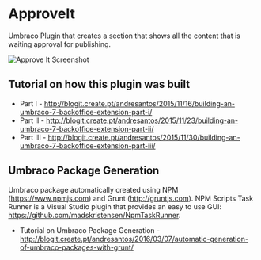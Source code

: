 # ApproveIt
Umbraco Plugin that creates a section that shows all the content that is waiting approval for publishing.

![Approve It Screenshot](https://cloud.githubusercontent.com/assets/92072/13217507/dae2d0a6-d95a-11e5-805a-55d5633d40cd.png)

## Tutorial on how this plugin was built
* Part I - http://blogit.create.pt/andresantos/2015/11/16/building-an-umbraco-7-backoffice-extension-part-i/
* Part II - http://blogit.create.pt/andresantos/2015/11/23/building-an-umbraco-7-backoffice-extension-part-ii/
* Part III - http://blogit.create.pt/andresantos/2015/11/30/building-an-umbraco-7-backoffice-extension-part-iii/

## Umbraco Package Generation
Umbraco package automatically created using NPM (https://www.npmjs.com) and Grunt (http://gruntjs.com). NPM Scripts Task Runner is a Visual Studio plugin that provides an easy to use GUI: https://github.com/madskristensen/NpmTaskRunner.

* Tutorial on Umbraco Package Generation - http://blogit.create.pt/andresantos/2016/03/07/automatic-generation-of-umbraco-packages-with-grunt/
